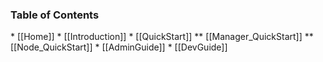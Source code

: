 <h3>Table of Contents</h3>
* [[Home]]
* [[Introduction]]
* [[QuickStart]]
** [[Manager_QuickStart]]
** [[Node_QuickStart]]
* [[AdminGuide]]
* [[DevGuide]]